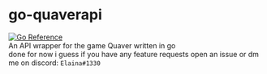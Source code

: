# go-quaverapi
[![Go Reference](https://pkg.go.dev/badge/github.com/elainaaa/go-quaverapi.svg)](https://pkg.go.dev/github.com/elainaaa/go-quaverapi)<br>
An API wrapper for the game Quaver written in go<br>
done for now i guess if you have any feature requests open an issue or dm me on discord: `Elaina#1330`
